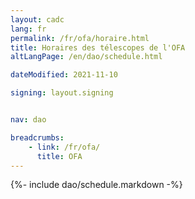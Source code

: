 ```yaml
---
layout: cadc
lang: fr
permalink: /fr/ofa/horaire.html
title: Horaires des télescopes de l'OFA
altLangPage: /en/dao/schedule.html

dateModified: 2021-11-10

signing: layout.signing


nav: dao

breadcrumbs:
    - link: /fr/ofa/
      title: OFA
---
```


{%- include dao/schedule.markdown -%}